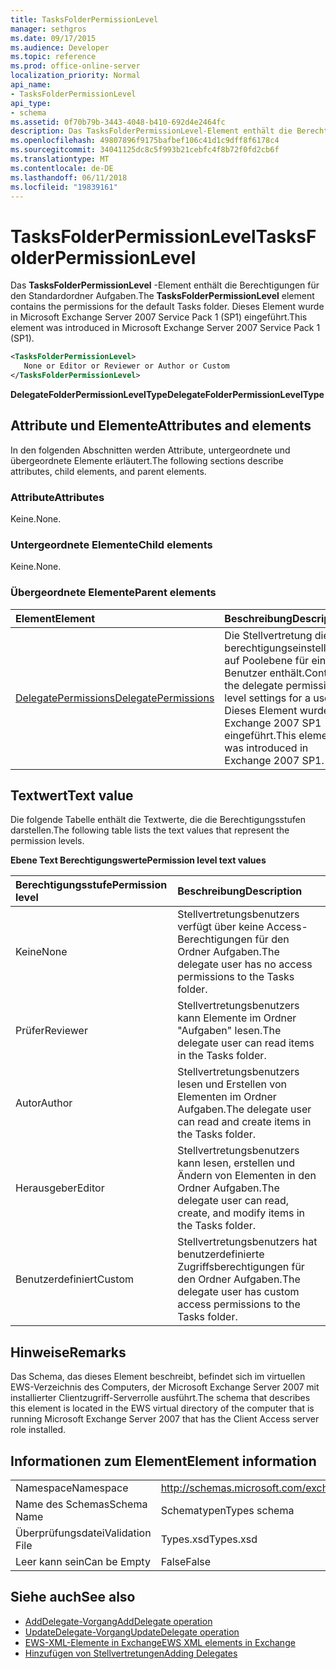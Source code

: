 ```yaml
---
title: TasksFolderPermissionLevel
manager: sethgros
ms.date: 09/17/2015
ms.audience: Developer
ms.topic: reference
ms.prod: office-online-server
localization_priority: Normal
api_name:
- TasksFolderPermissionLevel
api_type:
- schema
ms.assetid: 0f70b79b-3443-4048-b410-692d4e2464fc
description: Das TasksFolderPermissionLevel-Element enthält die Berechtigungen für den Standardordner Aufgaben. Dieses Element wurde in Microsoft Exchange Server 2007 Service Pack 1 (SP1) eingeführt.
ms.openlocfilehash: 49807896f9175bafbef106c41d1c9dff8f6178c4
ms.sourcegitcommit: 34041125dc8c5f993b21cebfc4f8b72f0fd2cb6f
ms.translationtype: MT
ms.contentlocale: de-DE
ms.lasthandoff: 06/11/2018
ms.locfileid: "19839161"
---
```

# <a name="tasksfolderpermissionlevel"></a><span data-ttu-id="d732d-104">TasksFolderPermissionLevel</span><span class="sxs-lookup"><span data-stu-id="d732d-104">TasksFolderPermissionLevel</span></span>

<span data-ttu-id="d732d-105">Das **TasksFolderPermissionLevel** -Element enthält die Berechtigungen für den Standardordner Aufgaben.</span><span class="sxs-lookup"><span data-stu-id="d732d-105">The **TasksFolderPermissionLevel** element contains the permissions for the default Tasks folder.</span></span> <span data-ttu-id="d732d-106">Dieses Element wurde in Microsoft Exchange Server 2007 Service Pack 1 (SP1) eingeführt.</span><span class="sxs-lookup"><span data-stu-id="d732d-106">This element was introduced in Microsoft Exchange Server 2007 Service Pack 1 (SP1).</span></span> 
  
```xml
<TasksFolderPermissionLevel>
   None or Editor or Reviewer or Author or Custom
</TasksFolderPermissionLevel>
```

<span data-ttu-id="d732d-107">**DelegateFolderPermissionLevelType**</span><span class="sxs-lookup"><span data-stu-id="d732d-107">**DelegateFolderPermissionLevelType**</span></span>

## <a name="attributes-and-elements"></a><span data-ttu-id="d732d-108">Attribute und Elemente</span><span class="sxs-lookup"><span data-stu-id="d732d-108">Attributes and elements</span></span>

<span data-ttu-id="d732d-109">In den folgenden Abschnitten werden Attribute, untergeordnete und übergeordnete Elemente erläutert.</span><span class="sxs-lookup"><span data-stu-id="d732d-109">The following sections describe attributes, child elements, and parent elements.</span></span>
  
### <a name="attributes"></a><span data-ttu-id="d732d-110">Attribute</span><span class="sxs-lookup"><span data-stu-id="d732d-110">Attributes</span></span>

<span data-ttu-id="d732d-111">Keine.</span><span class="sxs-lookup"><span data-stu-id="d732d-111">None.</span></span>
  
### <a name="child-elements"></a><span data-ttu-id="d732d-112">Untergeordnete Elemente</span><span class="sxs-lookup"><span data-stu-id="d732d-112">Child elements</span></span>

<span data-ttu-id="d732d-113">Keine.</span><span class="sxs-lookup"><span data-stu-id="d732d-113">None.</span></span>
  
### <a name="parent-elements"></a><span data-ttu-id="d732d-114">Übergeordnete Elemente</span><span class="sxs-lookup"><span data-stu-id="d732d-114">Parent elements</span></span>

|<span data-ttu-id="d732d-115">**Element**</span><span class="sxs-lookup"><span data-stu-id="d732d-115">**Element**</span></span>|<span data-ttu-id="d732d-116">**Beschreibung**</span><span class="sxs-lookup"><span data-stu-id="d732d-116">**Description**</span></span>|
|:-----|:-----|
|[<span data-ttu-id="d732d-117">DelegatePermissions</span><span class="sxs-lookup"><span data-stu-id="d732d-117">DelegatePermissions</span></span>](delegatepermissions.md) <br/> |<span data-ttu-id="d732d-118">Die Stellvertretung die berechtigungseinstellungen auf Poolebene für einen Benutzer enthält.</span><span class="sxs-lookup"><span data-stu-id="d732d-118">Contains the delegate permission level settings for a user.</span></span> <span data-ttu-id="d732d-119">Dieses Element wurde in Exchange 2007 SP1 eingeführt.</span><span class="sxs-lookup"><span data-stu-id="d732d-119">This element was introduced in Exchange 2007 SP1.</span></span>  <br/> |
   
## <a name="text-value"></a><span data-ttu-id="d732d-120">Textwert</span><span class="sxs-lookup"><span data-stu-id="d732d-120">Text value</span></span>

<span data-ttu-id="d732d-121">Die folgende Tabelle enthält die Textwerte, die die Berechtigungsstufen darstellen.</span><span class="sxs-lookup"><span data-stu-id="d732d-121">The following table lists the text values that represent the permission levels.</span></span>
  
<span data-ttu-id="d732d-122">**Ebene Text Berechtigungswerte**</span><span class="sxs-lookup"><span data-stu-id="d732d-122">**Permission level text values**</span></span>

|<span data-ttu-id="d732d-123">**Berechtigungsstufe**</span><span class="sxs-lookup"><span data-stu-id="d732d-123">**Permission level**</span></span>|<span data-ttu-id="d732d-124">**Beschreibung**</span><span class="sxs-lookup"><span data-stu-id="d732d-124">**Description**</span></span>|
|:-----|:-----|
|<span data-ttu-id="d732d-125">Keine</span><span class="sxs-lookup"><span data-stu-id="d732d-125">None</span></span>  <br/> |<span data-ttu-id="d732d-126">Stellvertretungsbenutzers verfügt über keine Access-Berechtigungen für den Ordner Aufgaben.</span><span class="sxs-lookup"><span data-stu-id="d732d-126">The delegate user has no access permissions to the Tasks folder.</span></span>  <br/> |
|<span data-ttu-id="d732d-127">Prüfer</span><span class="sxs-lookup"><span data-stu-id="d732d-127">Reviewer</span></span>  <br/> |<span data-ttu-id="d732d-128">Stellvertretungsbenutzers kann Elemente im Ordner "Aufgaben" lesen.</span><span class="sxs-lookup"><span data-stu-id="d732d-128">The delegate user can read items in the Tasks folder.</span></span>  <br/> |
|<span data-ttu-id="d732d-129">Autor</span><span class="sxs-lookup"><span data-stu-id="d732d-129">Author</span></span>  <br/> |<span data-ttu-id="d732d-130">Stellvertretungsbenutzers lesen und Erstellen von Elementen im Ordner Aufgaben.</span><span class="sxs-lookup"><span data-stu-id="d732d-130">The delegate user can read and create items in the Tasks folder.</span></span>  <br/> |
|<span data-ttu-id="d732d-131">Herausgeber</span><span class="sxs-lookup"><span data-stu-id="d732d-131">Editor</span></span>  <br/> |<span data-ttu-id="d732d-132">Stellvertretungsbenutzers kann lesen, erstellen und Ändern von Elementen in den Ordner Aufgaben.</span><span class="sxs-lookup"><span data-stu-id="d732d-132">The delegate user can read, create, and modify items in the Tasks folder.</span></span>  <br/> |
|<span data-ttu-id="d732d-133">Benutzerdefiniert</span><span class="sxs-lookup"><span data-stu-id="d732d-133">Custom</span></span>  <br/> |<span data-ttu-id="d732d-134">Stellvertretungsbenutzers hat benutzerdefinierte Zugriffsberechtigungen für den Ordner Aufgaben.</span><span class="sxs-lookup"><span data-stu-id="d732d-134">The delegate user has custom access permissions to the Tasks folder.</span></span>  <br/> |
   
## <a name="remarks"></a><span data-ttu-id="d732d-135">Hinweise</span><span class="sxs-lookup"><span data-stu-id="d732d-135">Remarks</span></span>

<span data-ttu-id="d732d-136">Das Schema, das dieses Element beschreibt, befindet sich im virtuellen EWS-Verzeichnis des Computers, der Microsoft Exchange Server 2007 mit installierter Clientzugriff-Serverrolle ausführt.</span><span class="sxs-lookup"><span data-stu-id="d732d-136">The schema that describes this element is located in the EWS virtual directory of the computer that is running Microsoft Exchange Server 2007 that has the Client Access server role installed.</span></span>
  
## <a name="element-information"></a><span data-ttu-id="d732d-137">Informationen zum Element</span><span class="sxs-lookup"><span data-stu-id="d732d-137">Element information</span></span>

|||
|:-----|:-----|
|<span data-ttu-id="d732d-138">Namespace</span><span class="sxs-lookup"><span data-stu-id="d732d-138">Namespace</span></span>  <br/> |http://schemas.microsoft.com/exchange/services/2006/types  <br/> |
|<span data-ttu-id="d732d-139">Name des Schemas</span><span class="sxs-lookup"><span data-stu-id="d732d-139">Schema Name</span></span>  <br/> |<span data-ttu-id="d732d-140">Schematypen</span><span class="sxs-lookup"><span data-stu-id="d732d-140">Types schema</span></span>  <br/> |
|<span data-ttu-id="d732d-141">Überprüfungsdatei</span><span class="sxs-lookup"><span data-stu-id="d732d-141">Validation File</span></span>  <br/> |<span data-ttu-id="d732d-142">Types.xsd</span><span class="sxs-lookup"><span data-stu-id="d732d-142">Types.xsd</span></span>  <br/> |
|<span data-ttu-id="d732d-143">Leer kann sein</span><span class="sxs-lookup"><span data-stu-id="d732d-143">Can be Empty</span></span>  <br/> |<span data-ttu-id="d732d-144">False</span><span class="sxs-lookup"><span data-stu-id="d732d-144">False</span></span>  <br/> |
   
## <a name="see-also"></a><span data-ttu-id="d732d-145">Siehe auch</span><span class="sxs-lookup"><span data-stu-id="d732d-145">See also</span></span>

- [<span data-ttu-id="d732d-146">AddDelegate-Vorgang</span><span class="sxs-lookup"><span data-stu-id="d732d-146">AddDelegate operation</span></span>](adddelegate-operation.md)
- [<span data-ttu-id="d732d-147">UpdateDelegate-Vorgang</span><span class="sxs-lookup"><span data-stu-id="d732d-147">UpdateDelegate operation</span></span>](updatedelegate-operation.md)
- [<span data-ttu-id="d732d-148">EWS-XML-Elemente in Exchange</span><span class="sxs-lookup"><span data-stu-id="d732d-148">EWS XML elements in Exchange</span></span>](ews-xml-elements-in-exchange.md)
- [<span data-ttu-id="d732d-149">Hinzufügen von Stellvertretungen</span><span class="sxs-lookup"><span data-stu-id="d732d-149">Adding Delegates</span></span>](http://msdn.microsoft.com/library/3a744150-66a3-4a13-9433-793603ba5038%28Office.15%29.aspx)

